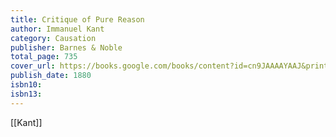 ```yaml
---
title: Critique of Pure Reason
author: Immanuel Kant
category: Causation
publisher: Barnes & Noble
total_page: 735
cover_url: https://books.google.com/books/content?id=cn9JAAAAYAAJ&printsec=frontcover&img=1&zoom=1&edge=curl&source=gbs_api
publish_date: 1880
isbn10: 
isbn13:
---
```


[[Kant]]